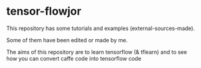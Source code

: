 # tensor-flowjor

This repository has some tutorials and examples (external-sources-made).

Some of them have been edited or made by me.

The aims of this repository are to learn tensorflow (& tflearn) and to see how you can convert caffe code into tensorflow code
